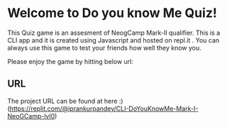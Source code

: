 # Welcome to Do you know Me Quiz!

This Quiz game is an assesment of NeogCamp Mark-II qualifier.
This is a CLI app and it is created using Javascript and hosted on repl.it . 
You can always use this game to test your friends how well they know you.

Please enjoy the game by hitting below url: 

## URL 

The project URL can be found at here :)(https://replit.com/@iprankurpandey/CLI-DoYouKnowMe-Mark-I-NeoGCamp-lvl0)
